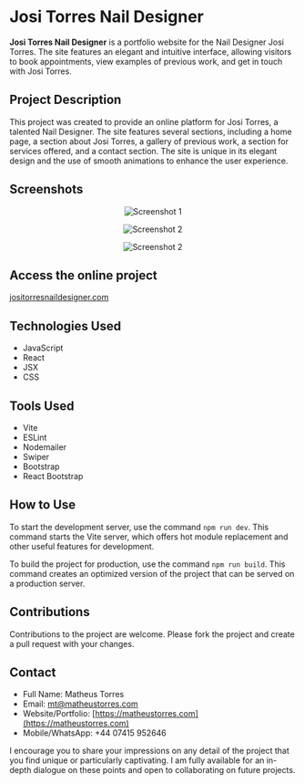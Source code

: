 # Josi Torres Nail Designer

**Josi Torres Nail Designer** is a portfolio website for the Nail Designer Josi Torres. The site features an elegant and intuitive interface, allowing visitors to book appointments, view examples of previous work, and get in touch with Josi Torres.

## Project Description

This project was created to provide an online platform for Josi Torres, a talented Nail Designer. The site features several sections, including a home page, a section about Josi Torres, a gallery of previous work, a section for services offered, and a contact section. The site is unique in its elegant design and the use of smooth animations to enhance the user experience.

## **Screenshots**

<p align="center">
  <img src="readme/screenshot01.jpg" alt="Screenshot 1">
</p>

<p align="center">
  <img src="readme/screenshot02.jpg" alt="Screenshot 2">
</p>

<p align="center">
  <img src="readme/screenshot02.jpg" alt="Screenshot 2">
</p>

## **Access the online project**

<a href="https://jositorresnaildesigner.com" target="_blank">jositorresnaildesigner.com</a>

## Technologies Used

-   JavaScript
-   React
-   JSX
-   CSS

## Tools Used

-   Vite
-   ESLint
-   Nodemailer
-   Swiper
-   Bootstrap
-   React Bootstrap

## How to Use

To start the development server, use the command `npm run dev`. This command starts the Vite server, which offers hot module replacement and other useful features for development.

To build the project for production, use the command `npm run build`. This command creates an optimized version of the project that can be served on a production server.

## Contributions

Contributions to the project are welcome. Please fork the project and create a pull request with your changes.

## Contact

-   Full Name: Matheus Torres
-   Email: mt@matheustorres.com
-   Website/Portfolio: [https://matheustorres.com](https://matheustorres.com)
-   Mobile/WhatsApp: +44 07415 952646

I encourage you to share your impressions on any detail of the project that you find unique or particularly captivating. I am fully available for an in-depth dialogue on these points and open to collaborating on future projects.
